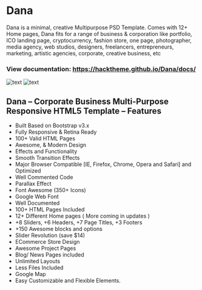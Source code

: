 # Dana
Dana is a minimal, creative Multipurpose PSD Template. Comes with 12+ Home pages, Dana fits for a range of business &amp; corporation like portfolio, ICO landing page, cryptocurrency, fashion store, one page, photographer, media agency, web studios, designers, freelancers, entrepreneurs, marketing, artistic agencies, corporate, creative business, etc
### View documentation: https://hacktheme.github.io/Dana/docs/
![text](https://image.ibb.co/nEgnA9/1.jpg)
![text](https://image.ibb.co/j0J3Hp/687474703a2f2f7468656d652e62656172737468656d65732e636f6d2f696d616765732f64616e612f70725f64616e61322e6a7067.jpg)
## Dana – Corporate Business Multi-Purpose Responsive HTML5 Template – Features

* Built Based on Bootstrap v3.x
* Fully Responsive & Retina Ready
* 100+ Valid HTML Pages
* Awesome, & Modern Design
* Effects and Functionality
* Smooth Transition Effects
* Major Browser Compatible [IE, Firefox, Chrome, Opera and Safari] and Optimized
* Well Commented Code
* Parallax Effect
* Font Awesome (350+ Icons)
* Google Web Font
* Well Documented
* 100+ HTML Pages Included
* 12+ Different Home pages ( More coming in updates )
* +8 Sliders, +6 Headers, +7 Page Titles, +3 Footers
* +150 Awesome blocks and options
* Slider Revolution (save $14)
* ECommerce Store Design
* Awesome Project Pages
* Blog/ News Pages included
* Unlimited Layouts
* Less Files Included
* Google Map
* Easy Customizable and Flexible Elements.
